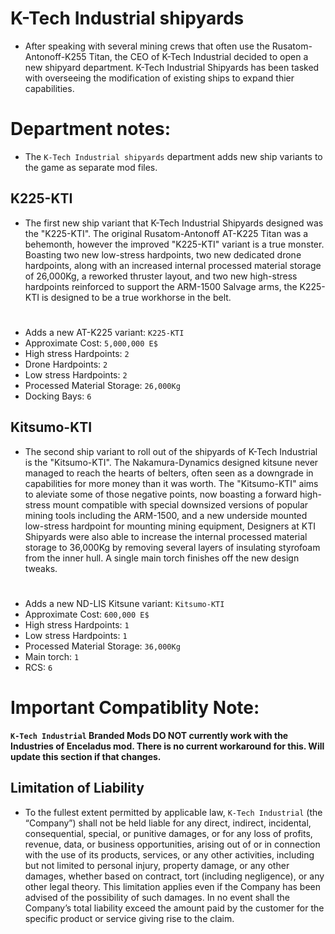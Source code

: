 # K-Tech Industrial shipyards 

- After speaking with several mining crews that often use the Rusatom-Antonoff-K255 Titan, the CEO of K-Tech Industrial decided to open a new shipyard department. K-Tech Industrial Shipyards has been tasked with overseeing the modification of existing ships to expand thier capabilities. 

# Department notes: 
- The `K-Tech Industrial shipyards` department adds new ship variants to the game as separate mod files. 


## K225-KTI

- The first new ship variant that K-Tech Industrial Shipyards designed was the "K225-KTI".  The original Rusatom-Antonoff AT-K225 Titan was a behemonth, however the improved "K225-KTI" variant is a true monster. Boasting two new low-stress hardpoints, two new dedicated drone hardpoints, along with an increased internal processed material storage of 26,000Kg, a reworked thruster layout, and two new high-stress hardpoints reinforced to support the ARM-1500 Salvage arms, the K225-KTI is designed to be a true workhorse in the belt.
# 
- Adds a new AT-K225 variant: `K225-KTI`
- Approximate Cost: `5,000,000 E$`
- High stress Hardpoints: `2`
- Drone Hardpoints: `2`
- Low stress Hardpoints: `2`
- Processed Material Storage: `26,000Kg`
- Docking Bays: `6`


## Kitsumo-KTI

- The second ship variant to roll out of the shipyards of K-Tech Industrial is the "Kitsumo-KTI".
The Nakamura-Dynamics designed kitsune never managed to reach the hearts of belters, often seen as a downgrade in capabilities for more money than it was worth.   The "Kitsumo-KTI" aims to aleviate some of those negative points, now boasting a forward high-stress mount compatible with special downsized versions of popular mining tools including the ARM-1500,  and a new underside mounted low-stress hardpoint for mounting mining equipment, Designers at KTI Shipyards were also able to increase the internal processed material storage to 36,000Kg by removing several layers of insulating styrofoam from the inner hull.  A single main torch finishes off the new design tweaks.
# 
- Adds a new ND-LIS Kitsune variant: `Kitsumo-KTI`
- Approximate Cost: `600,000 E$`
- High stress Hardpoints: `1`
- Low stress Hardpoints: `1`
- Processed Material Storage: `36,000Kg`
- Main torch: `1`
- RCS: `6`


# Important Compatiblity Note:
**`K-Tech Industrial` Branded Mods DO NOT currently work with the Industries of Enceladus mod. There is no current workaround for this. Will update this section if that changes.**

## Limitation of Liability

- To the fullest extent permitted by applicable law, `K-Tech Industrial` (the “Company”) shall not be held liable for any direct, indirect, incidental, consequential, special, or punitive damages, or for any loss of profits, revenue, data, or business opportunities, arising out of or in connection with the use of its products, services, or any other activities, including but not limited to personal injury, property damage, or any other damages, whether based on contract, tort (including negligence), or any other legal theory. This limitation applies even if the Company has been advised of the possibility of such damages. In no event shall the Company’s total liability exceed the amount paid by the customer for the specific product or service giving rise to the claim.
